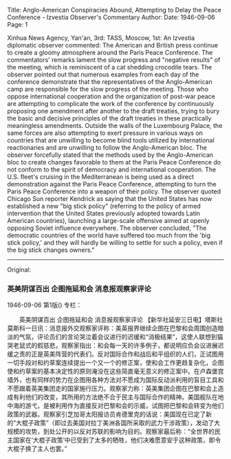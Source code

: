 Title: Anglo-American Conspiracies Abound, Attempting to Delay the Peace Conference - Izvestia Observer's Commentary
Author:
Date: 1946-09-06
Page: 1

Xinhua News Agency, Yan'an, 3rd: TASS, Moscow, 1st: An Izvestia diplomatic observer commented: The American and British press continue to create a gloomy atmosphere around the Paris Peace Conference. The commentators' remarks lament the slow progress and "negative results" of the meeting, which is reminiscent of a cat shedding crocodile tears. The observer pointed out that numerous examples from each day of the conference demonstrate that the representatives of the Anglo-American camp are responsible for the slow progress of the meeting. Those who oppose international cooperation and the organization of post-war peace are attempting to complicate the work of the conference by continuously proposing one amendment after another to the draft treaties, trying to bury the basic and decisive principles of the draft treaties in these practically meaningless amendments. Outside the walls of the Luxembourg Palace, the same forces are also attempting to exert pressure in various ways on countries that are unwilling to become blind tools utilized by international reactionaries and are unwilling to follow the Anglo-American bloc. The observer forcefully stated that the methods used by the Anglo-American bloc to create changes favorable to them at the Paris Peace Conference do not conform to the spirit of democracy and international cooperation. The U.S. fleet's cruising in the Mediterranean is being used as a direct demonstration against the Paris Peace Conference, attempting to turn the Paris Peace Conference into a weapon of their policy. The observer quoted Chicago Sun reporter Kendrick as saying that the United States has now established a new "big stick policy" (referring to the policy of armed intervention that the United States previously adopted towards Latin American countries), launching a large-scale offensive aimed at openly opposing Soviet influence everywhere. The observer concluded, "The democratic countries of the world have suffered too much from the 'big stick policy,' and they will hardly be willing to settle for such a policy, even if the big stick changes owners."



<hr /> 

Original: 


### 英美阴谋百出  企图拖延和会  消息报观察家评论

1946-09-06
第1版()
专栏：

　　英美阴谋百出
    企图拖延和会
    消息报观察家评论
    【新华社延安三日电】塔斯社莫斯科一日讯：消息报外交观察家评称：美英报界继续企图在巴黎和会周围创造暗淡的气氛，评论员们的言论哭泣着会议进行的迟缓和“消极结果”，这使人联想到猫哭老鼠式的假慈悲。观察家指出：和会每一天的许多例子，都说明应负会议进展迟缓之责的正是英美阵营的代表们。反对国际合作和战后和平组织的人们，正试图用一切手段对和约草案连续提出一个又一个的修正案，使和会工作更趋复杂化，企图使和约草案的基本决定性的原则淹没在这些简直毫无意义的修正案中。在卢森堡宫墙外，也有同样的势力在企图用各种方法对不愿成为国际反动派利用的盲目工具和不愿跟着英美集团走的国家施行压力。观察家力称：英美集团企图在巴黎和会上造成有利他们的改变，其所用的方法绝不合于民主与国际合作的精神。美国舰队在地中海的游弋，是被利用作为直接反对巴黎和会的示威，试图把巴黎和会转变为他们政策的武器。观察家引芝加哥太阳报访员肯德里克的话说：美国现在已定了新的“大棍子政策”（即过去美国对拉丁美洲各国所采取的武力干涉政策），发动了大规模的攻势，到处公开的以反对苏联的影响为目的。观察家最后称：“全世界的民主国家在‘大棍子政策’中已受到了太多的牺牲，他们决难愿意安于这种政策，即令大棍子换了主人也罢。”

